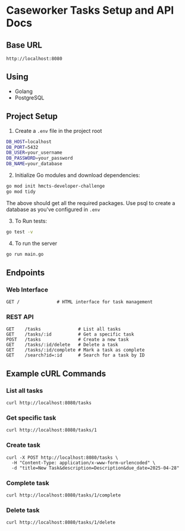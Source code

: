 # Caseworker Tasks Setup and API Docs

## Base URL
```
http://localhost:8080
```

## Using
- Golang
- PostgreSQL

## Project Setup

1. Create a `.env` file in the project root

```bash
DB_HOST=localhost
DB_PORT=5432
DB_USER=your_username
DB_PASSWORD=your_password
DB_NAME=your_database
```
2. Initialize Go modules and download dependencies:
```bash
go mod init hmcts-developer-challenge
go mod tidy
```
The above should get all the required packages. 
Use psql to create a database as you've configured in `.env`

3. To Run tests:
```bash
go test -v
```

4. To run the server
```bash
go run main.go
```

## Endpoints

### Web Interface
```http
GET /              # HTML interface for task management
```

### REST API
```http
GET    /tasks              # List all tasks
GET    /tasks/:id          # Get a specific task
POST   /tasks              # Create a new task
GET    /tasks/:id/delete   # Delete a task
GET    /tasks/:id/complete # Mark a task as complete
GET    /search?id=:id      # Search for a task by ID
```


## Example cURL Commands

### List all tasks
```
curl http://localhost:8080/tasks
```

### Get specific task
```
curl http://localhost:8080/tasks/1
```

### Create task
```
curl -X POST http://localhost:8080/tasks \
  -H "Content-Type: application/x-www-form-urlencoded" \
  -d "title=New Task&description=Description&due_date=2025-04-28"
```

### Complete task
```
curl http://localhost:8080/tasks/1/complete
```

### Delete task
```
curl http://localhost:8080/tasks/1/delete
```

